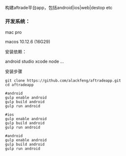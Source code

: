 构建aftrade平台app，包括android\|ios\|web\|destop etc

### 开发系统：

mac pro

macos  10.12.6 \(16G29\)

安装依赖：

android studio  xcode  node  ...

安装步骤

```
git clone https://github.com/alackfeng/aftradeapp.git
cd aftradeapp

#android
gulp enable android
gulp build android
gulp run android

#ios
gulp enable android
gulp build android
gulp run android

#android
gulp enable android
gulp build android
gulp run android
```



